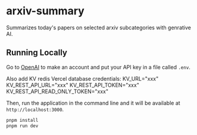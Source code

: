 # arxiv-summary
Summarizes today's papers on selected arxiv subcategories with genrative AI.

## Running Locally

Go to [OpenAI](https://beta.openai.com/account/api-keys) to make an account and put your API key in a file called `.env`.

Also add KV redis Vercel database credentials:
KV_URL="xxx"
KV_REST_API_URL="xxx"
KV_REST_API_TOKEN="xxx"
KV_REST_API_READ_ONLY_TOKEN="xxx"

Then, run the application in the command line and it will be available at `http://localhost:3000`.

```bash
pnpm install
pnpm run dev
```

